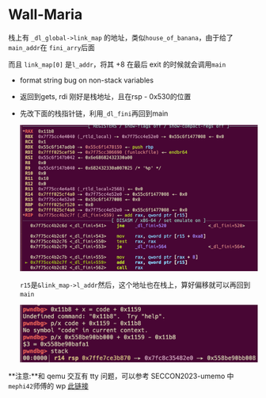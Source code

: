 # Wall-Maria

栈上有 `_dl_global->link_map` 的地址，类似`house_of_banana`，由于给了`main_addr`在 `fini_arry`后面

而且 `link_map[0]` 是`l_addr`，将其 +8 在最后 exit 的时候就会调用`main`

- format string bug on non-stack variables

- 返回到gets, rdi 刚好是栈地址，且在rsp - 0x530的位置

- 先改下面的栈指针链，利用`_dl_fini`再回到main

  <img alt="图 1" src="images/image-20230915113355.png" />  

  `r15`是`&link_map->l_addr`然后，这个地址也在栈上，算好偏移就可以再回到`main`

  <img alt="图 2" src="images/image-20230915114338.png" />  

**注意:**和 qemu 交互有 tty 问题，可以参考 SECCON2023-umemo 中 `mephi42`师傅的 wp <a href="https://ctftime.org/writeup/37933">此链接</a>

